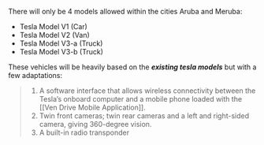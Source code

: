 There will only be 4 models allowed within the cities Aruba and Meruba:
- Tesla Model V1 (Car)
- Tesla Model V2 (Van)
- Tesla Model V3-a (Truck)
- Tesla Model V3-b (Truck)

These vehicles will be heavily based on the ***existing tesla models*** but with a few adaptations:

>1) A software interface that allows wireless connectivity between the Tesla’s onboard computer and a mobile phone loaded with the [[Ven Drive Mobile Application]]. 
>2) Twin front cameras; twin rear cameras and a left and right-sided camera, giving 360-degree vision. 
>3) A built-in radio transponder


